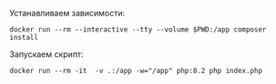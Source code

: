 Устанавливаем зависимости:

`docker run --rm --interactive --tty --volume $PWD:/app composer install`

Запускаем скрипт:

`docker run --rm -it  -v .:/app -w="/app" php:8.2 php index.php`